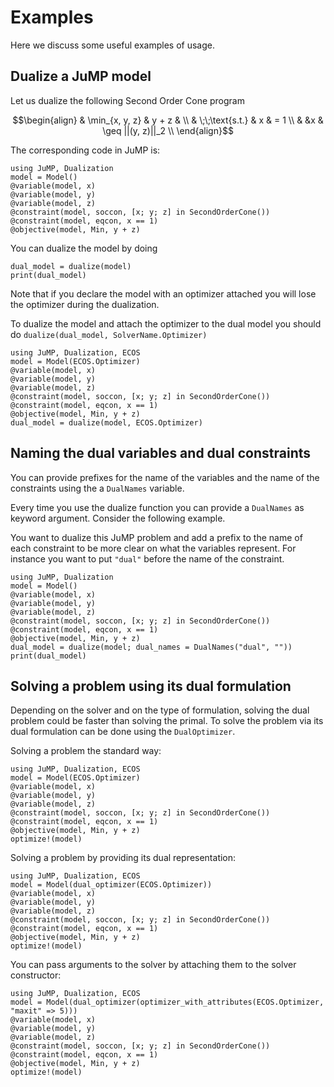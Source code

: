 # Examples

Here we discuss some useful examples of usage.

## Dualize a JuMP model

Let us dualize the following Second Order Cone program

```math
\begin{align}
    &  \min_{x, y, z} & y + z & \\
    & \;\;\text{s.t.} & x     & = 1 \\
    &                 &x      & \geq ||(y, z)||_2 \\
\end{align}
```

The corresponding code in JuMP is:

```@repl dualize_model
using JuMP, Dualization
model = Model()
@variable(model, x)
@variable(model, y)
@variable(model, z)
@constraint(model, soccon, [x; y; z] in SecondOrderCone())
@constraint(model, eqcon, x == 1)
@objective(model, Min, y + z)
```
You can dualize the model by doing

```@repl dualize_model
dual_model = dualize(model)
print(dual_model)
```

Note that if you declare the model with an optimizer attached you will lose the
optimizer during the dualization.

To dualize the model and attach the optimizer to the dual model you should do
`dualize(dual_model, SolverName.Optimizer)`

```@repl
using JuMP, Dualization, ECOS
model = Model(ECOS.Optimizer)
@variable(model, x)
@variable(model, y)
@variable(model, z)
@constraint(model, soccon, [x; y; z] in SecondOrderCone())
@constraint(model, eqcon, x == 1)
@objective(model, Min, y + z)
dual_model = dualize(model, ECOS.Optimizer)
```

## Naming the dual variables and dual constraints

You can provide prefixes for the name of the variables and the name of the
constraints using the a `DualNames` variable.

Every time you use the dualize function you can provide a `DualNames` as keyword
argument. Consider the following example.

You want to dualize this JuMP problem and add a prefix to the name of each
constraint to be more clear on what the variables represent. For instance you
want to put `"dual"` before the name of the constraint.

```@repl
using JuMP, Dualization
model = Model()
@variable(model, x)
@variable(model, y)
@variable(model, z)
@constraint(model, soccon, [x; y; z] in SecondOrderCone())
@constraint(model, eqcon, x == 1)
@objective(model, Min, y + z)
dual_model = dualize(model; dual_names = DualNames("dual", ""))
print(dual_model)
```

## Solving a problem using its dual formulation

Depending on the solver and on the type of formulation, solving the dual problem could be faster than solving the primal.
To solve the problem via its dual formulation can be done using the `DualOptimizer`.

Solving a problem the standard way:
```@repl
using JuMP, Dualization, ECOS
model = Model(ECOS.Optimizer)
@variable(model, x)
@variable(model, y)
@variable(model, z)
@constraint(model, soccon, [x; y; z] in SecondOrderCone())
@constraint(model, eqcon, x == 1)
@objective(model, Min, y + z)
optimize!(model)
```

Solving a problem by providing its dual representation:
```@repl
using JuMP, Dualization, ECOS
model = Model(dual_optimizer(ECOS.Optimizer))
@variable(model, x)
@variable(model, y)
@variable(model, z)
@constraint(model, soccon, [x; y; z] in SecondOrderCone())
@constraint(model, eqcon, x == 1)
@objective(model, Min, y + z)
optimize!(model)
```

You can pass arguments to the solver by attaching them to the solver constructor:
```@repl
using JuMP, Dualization, ECOS
model = Model(dual_optimizer(optimizer_with_attributes(ECOS.Optimizer, "maxit" => 5)))
@variable(model, x)
@variable(model, y)
@variable(model, z)
@constraint(model, soccon, [x; y; z] in SecondOrderCone())
@constraint(model, eqcon, x == 1)
@objective(model, Min, y + z)
optimize!(model)
```
